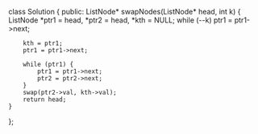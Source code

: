 
class Solution {
public:
    ListNode* swapNodes(ListNode* head, int k) {
        ListNode *ptr1 = head, *ptr2 = head, *kth = NULL;
        while (--k)
            ptr1 = ptr1->next;
        
        kth = ptr1;
        ptr1 = ptr1->next;
        
        while (ptr1) {
            ptr1 = ptr1->next;
            ptr2 = ptr2->next;
        }
        swap(ptr2->val, kth->val);
        return head;
    }
};

